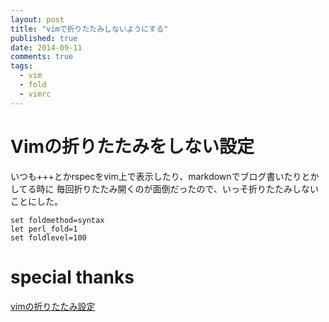 ```yaml
---
layout: post
title: "vimで折りたたみしないようにする"
published: true
date: 2014-09-11
comments: true
tags:
  - vim
  - fold
  - vimrc
---
```


# Vimの折りたたみをしない設定

いつも+++とかrspecをvim上で表示したり、markdownでブログ書いたりとかしてる時に
毎回折りたたみ開くのが面倒だったので、いっそ折りたたみしないことにした。

``` 
set foldmethod=syntax
let perl_fold=1
set foldlevel=100
```

# special thanks
[vimの折りたたみ設定]( http://www.ksknet.net/vi/post_183.html )
